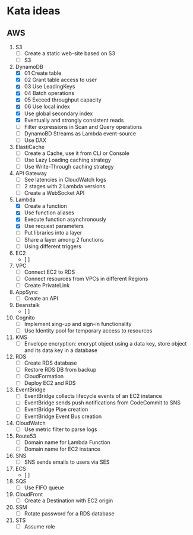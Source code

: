 # Kata ideas

## AWS

1. S3
    - [ ] Create a static web-site based on S3
    - [ ] S3
2. DynamoDB
    - [X] 01 Create table
    - [X] 02 Grant table access to user
    - [X] 03 Use LeadingKeys
    - [X] 04 Batch operations
    - [X] 05 Exceed throughput capacity
    - [X] 06 Use local index
    - [X] Use global secondary index
    - [X] Eventually and strongly consistent reads
    - [ ] Filter expressions in Scan and Query operations
    - [ ] DynamoBD Streams as Lambda event-source
    - [ ] Use DAX
3. ElastiCache
	- [ ] Create a Cache, use it from CLI or Console
	- [ ] Use Lazy Loading caching strategy
	- [ ] Use Write-Through caching strategy
4. API Gateway
	- [ ] See latencies in CloudWatch logs
	- [ ] 2 stages with 2 Lambda versions
	- [ ] Create a WebSocket API 
5. Lambda
	- [X] Create a function
	- [X] Use function aliases
	- [X] Execute function asynchronously
	- [X] Use request parameters
	- [ ] Put libraries into a layer
	- [ ] Share a layer among 2 functions
	- [ ] Using different triggers
6. EC2
	- [ ] 
7. VPC
	- [ ] Connect EC2 to RDS
	- [ ] Connect resources from VPCs in different Regions
	- [ ] Create PrivateLink
8. AppSync
	- [ ] Create an API
9. Beanstalk
	- [ ] 
10. Cognito
	- [ ] Implement sing-up and sign-in functionality
	- [ ] Use Identity pool for temporary access to resources
11. KMS
	- [ ] Envelope encryption: encrypt object using a data key, store object and its data key in a database 
12. RDS
	- [ ] Create RDS database
	- [ ] Restore RDS DB from backup
	- [ ] CloudFormation
	- [ ] Deploy EC2 and RDS
14. EventBridge
	- [ ] EventBridge collects lifecycle events of an EC2 instance
	- [ ] EventBridge sends push notifications from CodeCommit to SNS
	- [ ] EventBridge Pipe creation
	- [ ] EventBridge Event Bus creation
15. CloudWatch
	- [ ] Use metric filter to parse logs
16. Route53
	- [ ] Domain name for Lambda Function
	- [ ] Domain name for EC2 instance
17. SNS
	- [ ] SNS sends emails to users via SES
18. ECS
	- [ ] 
19. SQS
	- [ ] Use FIFO queue
20. CloudFront
	- [ ] Create a Destination with EC2 origin
21. SSM
	- [ ] Rotate password for a RDS database
22. STS
	- [ ] Assume role
